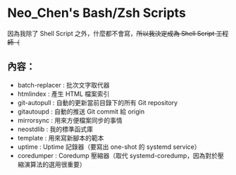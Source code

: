 # Neo_Chen's Bash/Zsh Scripts
因為我除了 Shell Script 之外，什麼都不會寫，<del>所以我決定成為 Shell Script 工程師（</del>

## 內容：
* batch-replacer :	批次文字取代器
* htmlindex :	產生 HTML 檔案索引
* git-autopull :	自動的更新當前目錄下的所有 Git repository
* gitautoupd :	自動的推送 Git commit 給 origin
* mirrorsync :	用來方便檔案同步的事情
* neostdlib :	我的標準函式庫
* template : 用來寫新腳本的範本
* uptime :	Uptime 記錄器（要寫出 one-shot 的 systemd service）
* coredumper :	Coredump 壓縮器（取代 systemd-coredump，因為對於壓縮演算法的選用很重要）
